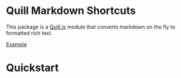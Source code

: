 # Quill Markdown Shortcuts

This package is a [Quill.js]() module that converts markdown on the fly to formatted rich text.

[Example]()

# Quickstart
